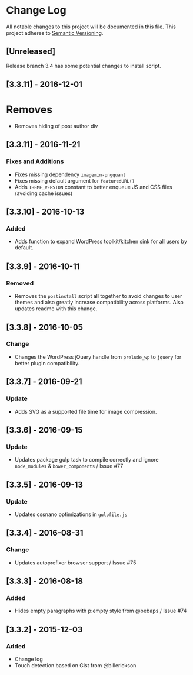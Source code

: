 # Change Log
All notable changes to this project will be documented in this file.
This project adheres to [Semantic Versioning](http://semver.org/).

## [Unreleased]
Release branch 3.4 has some potential changes to install script.

## [3.3.11] - 2016-12-01
# Removes
- Removes hiding of post author div

## [3.3.11] - 2016-11-21
### Fixes and Additions
- Fixes missing dependency `imagemin-pngquant`
- Fixes missing default argument for `featuredURL()`
- Adds `THEME_VERSION` constant to better enqueue JS and CSS files (avoiding cache issues)

## [3.3.10] - 2016-10-13
### Added
- Adds function to expand WordPress toolkit/kitchen sink for all users by default.

## [3.3.9] - 2016-10-11
### Removed
- Removes the `postinstall` script all together to avoid changes to user themes and also greatly increase compatibility across platforms. Also updates readme with this change.

## [3.3.8] - 2016-10-05
### Change
- Changes the WordPress jQuery handle from `prelude_wp` to `jquery` for better plugin compatibility.

## [3.3.7] - 2016-09-21
### Update
- Adds SVG as a supported file time for image compression.

## [3.3.6] - 2016-09-15
### Update
- Updates package gulp task to compile correctly and ignore `node_modules` & `bower_components` / Issue #77

## [3.3.5] - 2016-09-13
### Update
- Updates cssnano optimizations in `gulpfile.js`

## [3.3.4] - 2016-08-31
### Change
- Updates autoprefixer browser support / Issue #75

## [3.3.3] - 2016-08-18
### Added
- Hides empty paragraphs with p:empty style from @bebaps / Issue #74

## [3.3.2] - 2015-12-03
### Added
- Change log
- Touch detection based on Gist from @billerickson
